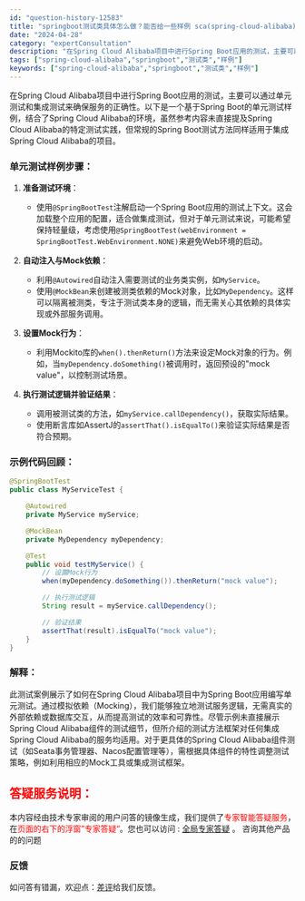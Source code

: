 ```yaml
---
id: "question-history-12583"
title: "springboot测试类具体怎么做？能否给一些样例 sca(spring-cloud-alibaba)"
date: "2024-04-28"
category: "expertConsultation"
description: "在Spring Cloud Alibaba项目中进行Spring Boot应用的测试，主要可以通过单元测试和集成测试来确保服务的正确性。以下是一个基于Spring Boot的单元测试样例，结合了Spring Cloud Alibaba的环境，虽然参考内容未直接提及Spring Cloud Aliba"
tags: ["spring-cloud-alibaba","springboot","测试类","样例"]
keywords: ["spring-cloud-alibaba","springboot","测试类","样例"]
---
```


在Spring Cloud Alibaba项目中进行Spring Boot应用的测试，主要可以通过单元测试和集成测试来确保服务的正确性。以下是一个基于Spring Boot的单元测试样例，结合了Spring Cloud Alibaba的环境，虽然参考内容未直接提及Spring Cloud Alibaba的特定测试实践，但常规的Spring Boot测试方法同样适用于集成Spring Cloud Alibaba的项目。

### 单元测试样例步骤：

1. **准备测试环境**：
   - 使用`@SpringBootTest`注解启动一个Spring Boot应用的测试上下文。这会加载整个应用的配置，适合做集成测试，但对于单元测试来说，可能希望保持轻量级，考虑使用`@SpringBootTest(webEnvironment = SpringBootTest.WebEnvironment.NONE)`来避免Web环境的启动。
   
2. **自动注入与Mock依赖**：
   - 利用`@Autowired`自动注入需要测试的业务类实例，如`MyService`。
   - 使用`@MockBean`来创建被测类依赖的Mock对象，比如`MyDependency`。这样可以隔离被测类，专注于测试类本身的逻辑，而无需关心其依赖的具体实现或外部服务调用。

3. **设置Mock行为**：
   - 利用Mockito库的`when().thenReturn()`方法来设定Mock对象的行为。例如，当`myDependency.doSomething()`被调用时，返回预设的"mock value"，以控制测试场景。

4. **执行测试逻辑并验证结果**：
   - 调用被测试类的方法，如`myService.callDependency()`，获取实际结果。
   - 使用断言库如AssertJ的`assertThat().isEqualTo()`来验证实际结果是否符合预期。

### 示例代码回顾：

```java
@SpringBootTest
public class MyServiceTest {

    @Autowired
    private MyService myService;

    @MockBean
    private MyDependency myDependency;

    @Test
    public void testMyService() {
        // 设置Mock行为
        when(myDependency.doSomething()).thenReturn("mock value");

        // 执行测试逻辑
        String result = myService.callDependency();

        // 验证结果
        assertThat(result).isEqualTo("mock value");
    }
}
```

### 解释：
此测试案例展示了如何在Spring Cloud Alibaba项目中为Spring Boot应用编写单元测试。通过模拟依赖（Mocking），我们能够独立地测试服务逻辑，无需真实的外部依赖或数据库交互，从而提高测试的效率和可靠性。尽管示例未直接展示Spring Cloud Alibaba组件的测试细节，但所介绍的测试方法框架对任何集成Spring Cloud Alibaba的服务均适用。对于更具体的Spring Cloud Alibaba组件测试（如Seata事务管理器、Nacos配置管理等），需根据具体组件的特性调整测试策略，例如利用相应的Mock工具或集成测试框架。
## <font color="#FF0000">答疑服务说明：</font> 

本内容经由技术专家审阅的用户问答的镜像生成，我们提供了<font color="#FF0000">专家智能答疑服务</font>，在<font color="#FF0000">页面的右下的浮窗”专家答疑“</font>。您也可以访问 : [全局专家答疑](https://opensource.alibaba.com/chatBot) 。 咨询其他产品的的问题

### 反馈
如问答有错漏，欢迎点：[差评](https://ai.nacos.io/user/feedbackByEnhancerGradePOJOID?enhancerGradePOJOId=12676)给我们反馈。
